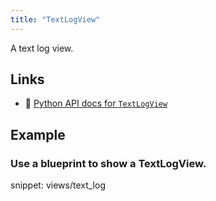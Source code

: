 ```yaml
---
title: "TextLogView"
---
```


A text log view.


## Links
 * 🐍 [Python API docs for `TextLogView`](https://ref.rerun.io/docs/python/stable/common/blueprint_views#rerun.blueprint.views.TextLogView)

## Example

### Use a blueprint to show a TextLogView.

snippet: views/text_log

